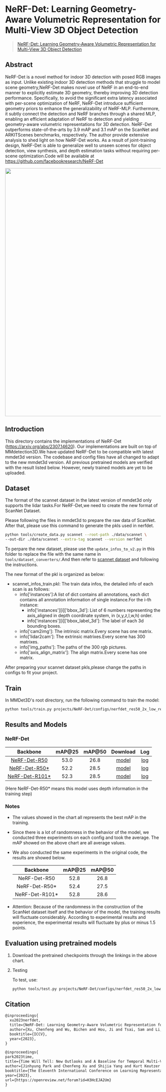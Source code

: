 # NeRF-Det: Learning Geometry-Aware Volumetric Representation for Multi-View 3D Object Detection

> [NeRF-Det: Learning Geometry-Aware Volumetric Representation for Multi-View 3D Object Detection](https://arxiv.org/abs/2307.14620)

<!-- [ALGORITHM] -->

## Abstract

NeRF-Det is a novel method for indoor 3D detection with posed RGB images as input. Unlike existing indoor 3D detection methods that struggle to model scene geometry,NeRF-Det makes novel use of NeRF in an end-to-end manner to explicitly estimate 3D geometry, thereby improving 3D detection performance. Specifically, to avoid the significant extra latency associated with per-scene optimization of NeRF, NeRF-Det introduce sufficient geometry priors to enhance the generalizability of NeRF-MLP. Furthermore, it subtly connect the detection and NeRF branches through a shared MLP, enabling an efficient adaptation of NeRF to detection and yielding geometry-aware volumetric representations for 3D detection. NeRF-Det outperforms state-of-the-arts by 3.9 mAP and 3.1 mAP on the ScanNet and ARKITScenes benchmarks, respectively. The author provide extensive analysis to shed light on how NeRF-Det works. As a result of joint-training design, NeRF-Det is able to generalize well to unseen scenes for object detection, view synthesis, and depth estimation tasks without requiring per-scene optimization.Code will be available at https://github.com/facebookresearch/NeRF-Det

<div align=center>
<img src="https://chenfengxu714.github.io/nerfdet/static/images/method-cropped_1.png" width="800"/>
</div>

## Introduction

This directory contains the implementations of NeRF-Det (https://arxiv.org/abs/2307.14620). Our implementations are built on top of MMdetection3D.We have updated NeRF-Det to be compatible with latest mmdet3d version. The codebase and config files have all changed to adapt to the new mmdet3d version. All previous pretrained models are verified with the result listed below. However, newly trained models are yet to be uploaded.

<!-- Share any information you would like others to know. For example:
Author: @xxx.
This is an implementation of \[XXX\]. -->

## Dataset

The format of the scannet dataset in the latest version of mmdet3d only supports the lidar tasks.For NeRF-Det,we need to create the new format of ScanNet Dataset.

Please following the files in mmdet3d to prepare the raw data of ScanNet. After that, please use this command to generate the pkls used in nerfdet.

```bash
python tools/create_data.py scannet --root-path ./data/scannet \
--out-dir ./data/scannet --extra-tag scannet --version nerfdet
```

To perpare the new dataset, please use the `update_infos_to_v2.py` in this folder to replace the file with the same name in `tools/dataset_converters/`.And then refer to [scannet dataset](https://mmdetection3d.readthedocs.io/en/latest/advanced_guides/datasets/scannet.html) and following the instructions.

The new format of the pkl is organized as below:

- scannet_infos_train.pkl: The train data infos, the detailed info of each scan is as follows:
  - info\['instances'\]:A list of dict contains all annotations, each dict contains all annotation information of single instance.For the i-th instance:
    - info\['instances'\]\[i\]\['bbox_3d'\]: List of 6 numbers representing the axis_aligned in depth coordinate system, in (x,y,z,l,w,h) order.
    - info\['instances'\]\[i\]\['bbox_label_3d'\]: The label of each 3d bounding boxes.
  - info\['cam2img'\]: The intrinsic matrix.Every scene has one matrix.
  - info\['lidar2cam'\]: The extrinsic matrixes.Every scene has 300 matrixes.
  - info\['img_paths'\]: The paths of the 300 rgb pictures.
  - info\['axis_align_matrix'\]: The align matrix.Every scene has one matrix.

After preparing your scannet dataset pkls,please change the paths in configs to fit your project.

## Train

In MMDet3D's root directory, run the following command to train the model:

```bash
python tools/train.py projects/NeRF-Det/configs/nerfdet_res50_2x_low_res.py ${WORK_DIR}
```

## Results and Models

### NeRF-Det

|                            Backbone                             | mAP@25 | mAP@50 |  Download   |    Log    |
| :-------------------------------------------------------------: | :----: | :----: | :---------: | :-------: |
|      [NeRF-Det-R50](./configs/nerfdet_res50_2x_low_res.py)      |  53.0  |  26.8  | [model](<>) | [log](<>) |
|  [NeRF-Det-R50\*](./configs/nerfdet_res50_2x_low_res_depth.py)  |  52.2  |  28.5  | [model](<>) | [log](<>) |
| [NeRF-Det-R101\*](./configs/nerfdet_res101_2x_low_res_depth.py) |  52.3  |  28.5  | [model](<>) | [log](<>) |

(Here NeRF-Det-R50\* means this model uses depth information in the training step)

### Notes

- The values showed in the chart all represents the best mAP in the training.

- Since there is a lot of randomness in the behavior of the model, we conducted three experiments on each config and took the average. The mAP showed on the above chart are all average values.

- We also conducted the same experiments in the original code, the results are showed below.

  |    Backbone     | mAP@25 | mAP@50 |
  | :-------------: | :----: | :----: |
  |  NeRF-Det-R50   |  52.8  |  26.8  |
  | NeRF-Det-R50\*  |  52.4  |  27.5  |
  | NeRF-Det-R101\* |  52.8  |  28.6  |

- Attention: Because of the randomness in the construction of the ScanNet dataset itself and the behavior of the model, the training results will fluctuate considerably. According to experimental results and experience, the experimental results will fluctuate by plus or minus 1.5 points.

## Evaluation using pretrained models

1. Download the pretrained checkpoints through the linkings in the above chart.

2. Testing

   To test, use:

   ```bash
   python tools/test.py projects/NeRF-Det/configs/nerfdet_res50_2x_low_res.py ${CHECKPOINT_PATH}
   ```

## Citation

<!-- You may remove this section if not applicable. -->

```latex
@inproceedings{
  xu2023nerfdet,
  title={NeRF-Det: Learning Geometry-Aware Volumetric Representation for Multi-View 3D Object Detection},
  author={Xu, Chenfeng and Wu, Bichen and Hou, Ji and Tsai, Sam and Li, Ruilong and Wang, Jialiang and Zhan, Wei and He, Zijian and Vajda, Peter and Keutzer, Kurt and Tomizuka, Masayoshi},
  booktitle={ICCV},
  year={2023},
}

@inproceedings{
park2023time,
title={Time Will Tell: New Outlooks and A Baseline for Temporal Multi-View 3D Object Detection},
author={Jinhyung Park and Chenfeng Xu and Shijia Yang and Kurt Keutzer and Kris M. Kitani and Masayoshi Tomizuka and Wei Zhan},
booktitle={The Eleventh International Conference on Learning Representations },
year={2023},
url={https://openreview.net/forum?id=H3HcEJA2Um}
}
```
